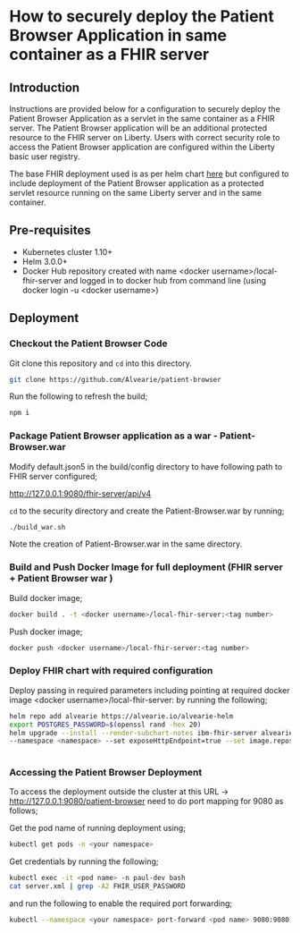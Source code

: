 # How to securely deploy the Patient Browser Application in same container as a FHIR server

## Introduction

Instructions are provided below for a configuration to securely deploy the Patient Browser Application as a servlet in the same container as a FHIR server. The Patient Browser application will be an additional protected resource to the FHIR server on Liberty. Users with correct security role to access the Patient Browser application are configured within the Liberty basic user registry.

The base FHIR deployment used is as per helm chart [here](https://github.com/Alvearie/alvearie-helm/blob/main/charts/ibm-fhir-server/README.md) but configured to include deployment of the Patient Browser application as a protected servlet resource running on the same Liberty server and in the same container.

## Pre-requisites

- Kubernetes cluster 1.10+
- Helm 3.0.0+
- Docker Hub repository created with name \<docker username>/local-fhir-server and logged in to docker hub from command line (using docker login -u \<docker username>)

## Deployment

### Checkout the Patient Browser Code

Git clone this repository and `cd` into this directory.

```bash
git clone https://github.com/Alvearie/patient-browser
```

Run the following to refresh the build;
```bash
npm i
```
  
  
### Package Patient Browser application as a war - Patient-Browser.war

Modify default.json5 in the build/config directory to have following path to FHIR server configured;

http://127.0.0.1:9080/fhir-server/api/v4

`cd` to the security directory and create the Patient-Browser.war by running;

```bash
./build_war.sh
```

Note the creation of Patient-Browser.war in the same directory.

### Build and Push Docker Image for full deployment (FHIR server + Patient Browser war )

Build docker image;

```bash
docker build . -t <docker username>/local-fhir-server:<tag number>
```

Push docker image;

```bash
docker push <docker username>/local-fhir-server:<tag number>
```

### Deploy FHIR chart with required configuration 

Deploy passing in required parameters including pointing at required docker image \<docker username>/local-fhir-server:<tag number> by running the following;

```bash
helm repo add alvearie https://alvearie.io/alvearie-helm
export POSTGRES_PASSWORD=$(openssl rand -hex 20)
helm upgrade --install --render-subchart-notes ibm-fhir-server alvearie/ibm-fhir-server --set postgresql.postgresqlPassword=${POSTGRES_PASSWORD} 
--namespace <namespace> --set exposeHttpEndpoint=true --set image.repository=<docker username>/local-fhir-server --set image.tag=<tag number>  
  
```

### Accessing the Patient Browser Deployment

To access the deployment outside the cluster at this URL -> http://127.0.0.1:9080/patient-browser need to do port mapping for 9080 as follows;

Get the pod name of running deployment using;

```bash
kubectl get pods -n <your namespace>
```

Get credentials by running the following;

```bash
kubectl exec -it <pod name> -n paul-dev bash
cat server.xml | grep -A2 FHIR_USER_PASSWORD
```

and run the following to enable the required port forwarding;

```bash
kubectl --namespace <your namespace> port-forward <pod name> 9080:9080
```
